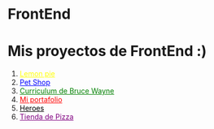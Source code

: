 # FrontEnd

<h1>Mis proyectos de FrontEnd :)</h1>

<ol>
  <li><a href='https://erasmoh24.github.io/Front_End/LemonPie' style='color:yellow;'>Lemon pie</a></li>
  <li><a href='https://erasmoh24.github.io/Front_End/petShop' style='color:blue;'>Pet Shop</a></li>
  <li><a href='https://erasmoh24.github.io/Front_End/curriculum' style='color:green;'>Curriculum de Bruce Wayne</a></li>
  <li><a href='https://erasmoh24.github.io/Front_End/CvPropio' style='color:red;'>Mi portafolio</a></li>
  <li><a href='https://erasmoh24.github.io/Front_End/Heroes' style='color:black;'>Heroes</a></li>
  <li><a href='https://erasmoh24.github.io/Front_End/tiendaPizza' style='color:purple;'>Tienda de Pizza</a></li>
</ol>


